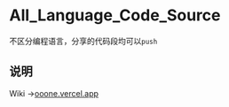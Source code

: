 # All_Language_Code_Source

不区分编程语言，分享的代码段均可以`push`

## 说明

Wiki ->[ooone.vercel.app](https://ooone.vercel.app)
